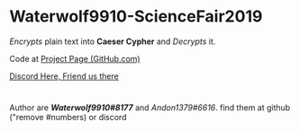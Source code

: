 # Waterwolf9910-ScienceFair2019

_Encrypts_ plain text into **Caeser Cypher** and _Decrypts_ it.


Code at [Project Page (GitHub.com)](https://github.com/Waterwolf9910/Waterwolf9910-ScienceFair2019)

[Discord Here, Friend us there](https://discordapp.com)


#
#
#
Author are **_Waterwolf9910#8177_** and _Andon1379#6616_. find them at github ("remove #numbers) or discord
